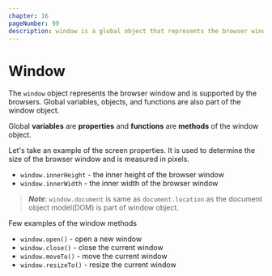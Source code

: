 ```yaml
---
chapter: 16
pageNumber: 99
description: window is a global object that represents the browser window or tab in which the current web page is loaded. The window object acts as the global object for client-side JavaScript, meaning that variables and functions declared without the var, let, or const keywords become properties and methods of the window object.
---
```

# Window

The `window` object represents the browser window and is supported by the browsers. Global variables, objects, and functions are also part of the window object. 

Global **variables** are **properties** and **functions** are **methods** of the window object.

Let's take an example of the screen properties. It is used to determine the size of the browser window and is measured in pixels.    

* `window.innerHeight` - the inner height of the browser window
* `window.innerWidth` - the inner width of the browser window

> _**Note**_:  `window.document` is same as   `document.location` as  the document object model\(DOM\) is part of window object.

Few examples of the window methods

* `window.open()` - open a new window
* `window.close()` - close the current window
* `window.moveTo()` - move the current window
* `window.resizeTo()` - resize the current window

 



